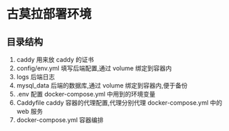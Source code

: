 # 古莫拉部署环境

## 目录结构

1. caddy 用来放 caddy 的证书
2. config/env.yml 填写后端配置,通过 volume 绑定到容器内
3. logs 后端日志
4. mysql_data 后端的数据库,通过 volume 绑定到容器内,便于备份
5. .env 配置 docker-compose.yml 中用到的环境变量
6. Caddyfile caddy 容器的代理配置,代理分别代理 docker-compose.yml 中的 web 服务
7. docker-compose.yml 容器编排
